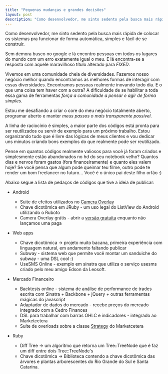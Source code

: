 ```yaml
---
title: "Pequenas mudanças e grandes decisões"
layout: post
description: "Como desenvolvedor, me sinto sedento pela busca mais rápida de colocar os sistemas pra funcionar de forma automática, simples e fácil de se construir."
---
```

Como desenvolvedor, me sinto sedento pela busca mais rápida de colocar os sistemas pra funcionar de forma automática, simples e fácil de se construir.

Sem demora busco no google e lá encontro pessoas em todos os lugares do mundo com um erro exatamente igual o meu. E lá encontra-se a resposta com aquele maravilhoso título alterado para _FIXED_.

Vivemos em uma comunidade cheia de diversidades. Fazemos nosso negócio melhor quando encontramos as melhores formas de interagir com essas diversidades. Encontramos pessoas realmente inovando todo dia. E o que uma coisa tem haver com a outra? A dificuldade de se habilitar a toda essa gama de ferramentas *força a comunidade a pensar e agir de forma simples*.

Estou me desafiando a criar o core do meu negócio totalmente aberto, programar aberto e manter *meus passos o mais transparente possível*.

A linha de raciocínio é simples, a maior parte dos códigos está pronta para ser reutilizados ou servir de exemplo para um próximo trabalho. Estou organizando tudo que é livre das lógicas de meus clientes e vou dedicar uns minutos criando bons exemplos do que realmente pode ser reutilizado.

Pense em quantos códigos realmente valiosos para você já foram criados e simplesmente estão abandonados no hd do seu notebook velho? Quantos dias e nervos foram gastos (fora financeiramente) e quanto eles valem hoje? Se você pensa que algum pode queimar teu filme, outro pode te render um bom freelancer no futuro... Você é o único pai deste filho orfão :)

Abaixo segue a lista de pedaços de códigos que tive a ideia de publicar:

* Android
  * Suite de efeitos utilizados no [Camera Overlay][android-market-link]
  * Chave dicotômica em JRuby - um uso legal do ListView do Android utilizando o Ruboto
  * Camera Overlay grátis - abrir a [versão gratuíta][android-market-link] enquanto não lançamos uma paga

* Web apps
  * Chave dicotômica -> projeto muito bacana, primeira experiência com linguagem natural, em andamento faltando publicar
  * Subway - sistema web que permite você montar um sanduiche do subway - uma DSL cool :) 
  * UseSMS Online - exemplo em sinatra que utiliza o serviço usesms criado pelo meu amigo Edson da Leosoft.

* Mercado Financeiro
  * Backtests online - sistema  de análise de performance de trades escrita com Sinatra + Backbone + jQuery + outras ferramentas mágicas do javascript
  * Adaptador de dados do mercado - recebe preços do mercado integrado com a Cedro Finances
  * DSL para trabalhar com barras OHLC e indicadores - integrado ao Marketcetera
  * Suíte de overloads sobre a classe [Strategy] do Marketcetera

* Ruby
  * Diff Tree -> um algorítmo que retorna um Tree::TreeNode que é faz um diff entre dois Tree::TreeNode's 
  * Chave dicotômica -> Biblioteca contendo a chave dicotômica das árvores e plantas arborescentes do Rio Grande do Sul e Santa Catarina.

[Strategy]: http://repo.marketcetera.org/javadoc/1.5.0/platform/org/marketcetera/strategy/ruby/Strategy.html
[android-market-link]:https://play.google.com/store/apps/details?id=me.ideia.cameraoverlay&feature=search_result#?t=W251bGwsMSwxLDEsIm1lLmlkZWlhLmNhbWVyYW92ZXJsYXkiXQ..
